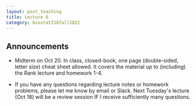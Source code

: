 ```yaml
---
layout: post_teaching
title: Lecture 6
category: biostat216fall2022
---
```


## Announcements

* Midterm on Oct 20. In class, closed-book, one page (double-sided, letter size) cheat sheet allowed. It covers the material up to (including) the Rank lecture and homework 1-4.

* If you have any questions regarding lecture notes or homework problems, please let me know by email or Slack. Next Tuesday's lecture (Oct 18) will be a review session IF I receive sufficiently many questions. 
